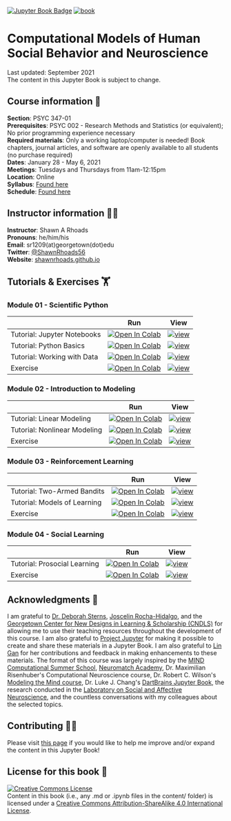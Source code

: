 [![Jupyter Book Badge](https://jupyterbook.org/badge.svg)](https://shawnrhoads.github.io/gu-psyc-347) [![book](https://github.com/shawnrhoads/gu-psyc-347/actions/workflows/deploy-book.yml/badge.svg)](https://github.com/shawnrhoads/gu-psyc-347/actions/workflows/deploy-book.yml)

# Computational Models of Human Social Behavior and Neuroscience
Last updated: September 2021</br>
The content in this Jupyter Book is subject to change. 

## Course information 📝
**Section**: PSYC 347-01</br>
**Prerequisites**: PSYC 002 - Research Methods and Statistics (or equivalent); No prior programming experience necessary</br>
**Required materials**: Only a working laptop/computer is needed! Book chapters, journal articles, and software are openly available to all students (no purchase required)</br>
**Dates**: January 28 - May 6, 2021</br>
**Meetings**: Tuesdays and Thursdays from 11am-12:15pm</br>
**Location**: Online</br>
**Syllabus**: [Found here](https://shawnrhoads.github.io/gu-psyc-347/module-00-00_Syllabus.html)</br>
**Schedule**: [Found here](https://shawnrhoads.github.io/gu-psyc-347/module-00-01_Course-Schedule.html)

## Instructor information 👨‍🏫
**Instructor**: Shawn A Rhoads<br>
**Pronouns**: he/him/his<br>
**Email**: sr1209(at)georgetown(dot)edu<br>
**Twitter**: <a href="https://twitter.com/ShawnRhoads56" target="_blank">@ShawnRhoads56</a><br>
**Website**: [shawnrhoads.github.io](https://shawnrhoads.github.io)</br>

## Tutorials & Exercises 🏋️

### Module 01 - Scientific Python

|   |  Run  |  View  |
| - | :---: | :----: |
| Tutorial: Jupyter Notebooks | [![Open In Colab](https://colab.research.google.com/assets/colab-badge.svg)](https://colab.research.google.com/github/shawnrhoads/gu-psyc-347/blob/master/docs/module-01-00_Jupyter-Notebooks.ipynb) | [![view](https://github.com/shawnrhoads/gu-psyc-347/actions/workflows/deploy-book.yml/badge.svg)](https://shawnrhoads.github.io/gu-psyc-347/module-01-00_Jupyter-Notebooks.html) |
| Tutorial: Python Basics | [![Open In Colab](https://colab.research.google.com/assets/colab-badge.svg)](https://colab.research.google.com/github/shawnrhoads/gu-psyc-347/blob/master/docs/module-01-01_Intro-to-Python.ipynb) | [![view](https://github.com/shawnrhoads/gu-psyc-347/actions/workflows/deploy-book.yml/badge.svg)](https://shawnrhoads.github.io/gu-psyc-347/module-01-01_Intro-to-Python.html) |
| Tutorial: Working with Data | [![Open In Colab](https://colab.research.google.com/assets/colab-badge.svg)](https://colab.research.google.com/github/shawnrhoads/gu-psyc-347/blob/master/docs/module-01-02_Working-with-Data.ipynb) | [![view](https://github.com/shawnrhoads/gu-psyc-347/actions/workflows/deploy-book.yml/badge.svg)](https://shawnrhoads.github.io/gu-psyc-347/module-01-02_Working-with-Data.html) |
| Exercise | [![Open In Colab](https://colab.research.google.com/assets/colab-badge.svg)](https://colab.research.google.com/github/shawnrhoads/gu-psyc-347/blob/master/docs/module-01-03_Python-Exercises.ipynb) | [![view](https://github.com/shawnrhoads/gu-psyc-347/actions/workflows/deploy-book.yml/badge.svg)](https://shawnrhoads.github.io/gu-psyc-347/module-01-03_Python-Exercises.html) |

### Module 02 - Introduction to Modeling

|   |  Run  |  View  |
| - | :---: | :----: |
| Tutorial: Linear Modeling | [![Open In Colab](https://colab.research.google.com/assets/colab-badge.svg)](https://colab.research.google.com/github/shawnrhoads/gu-psyc-347/blob/master/docs/module-02-00_Linear-Modeling.ipynb) | [![view](https://github.com/shawnrhoads/gu-psyc-347/actions/workflows/deploy-book.yml/badge.svg)](https://shawnrhoads.github.io/gu-psyc-347/module-02-00_Linear-Modeling.html) |
| Tutorial: Nonlinear Modeling | [![Open In Colab](https://colab.research.google.com/assets/colab-badge.svg)](https://colab.research.google.com/github/shawnrhoads/gu-psyc-347/blob/master/docs/module-02-01_Nonlinear-Modeling.ipynb) | [![view](https://github.com/shawnrhoads/gu-psyc-347/actions/workflows/deploy-book.yml/badge.svg)](https://shawnrhoads.github.io/gu-psyc-347/module-02-01_Nonlinear-Modeling.html) |
| Exercise | [![Open In Colab](https://colab.research.google.com/assets/colab-badge.svg)](https://colab.research.google.com/github/shawnrhoads/gu-psyc-347/blob/master/docs/module-02-02_Modeling-Exercises.ipynb) | [![view](https://github.com/shawnrhoads/gu-psyc-347/actions/workflows/deploy-book.yml/badge.svg)](https://shawnrhoads.github.io/gu-psyc-347/module-02-02_Modeling-Exercises.html) |


### Module 03 - Reinforcement Learning

|   |  Run  |  View  |
| - | :---: | :----: |
| Tutorial: Two-Armed Bandits | [![Open In Colab](https://colab.research.google.com/assets/colab-badge.svg)](https://colab.research.google.com/github/shawnrhoads/gu-psyc-347/blob/master/docs/module-03-00_Two-Armed-Bandit.ipynb) | [![view](https://github.com/shawnrhoads/gu-psyc-347/actions/workflows/deploy-book.yml/badge.svg)](https://shawnrhoads.github.io/gu-psyc-347/module-03-00_Two-Armed-Bandit.html) |
| Tutorial: Models of Learning | [![Open In Colab](https://colab.research.google.com/assets/colab-badge.svg)](https://colab.research.google.com/github/shawnrhoads/gu-psyc-347/blob/master/docs/module-03-01_Models-of-Learning.ipynb) | [![view](https://github.com/shawnrhoads/gu-psyc-347/actions/workflows/deploy-book.yml/badge.svg)](https://shawnrhoads.github.io/gu-psyc-347/module-03-01_Models-of-Learning.html) |
| Exercise | [![Open In Colab](https://colab.research.google.com/assets/colab-badge.svg)](https://colab.research.google.com/github/shawnrhoads/gu-psyc-347/blob/master/docs/module-03-02_RL-Exercises.ipynb) | [![view](https://github.com/shawnrhoads/gu-psyc-347/actions/workflows/deploy-book.yml/badge.svg)](https://shawnrhoads.github.io/gu-psyc-347/module-03-02_RL-Exercises.html) |

### Module 04 - Social Learning

|   |  Run  |  View  |
| - | :---: | :----: |
| Tutorial: Prosocial Learning | [![Open In Colab](https://colab.research.google.com/assets/colab-badge.svg)](https://colab.research.google.com/github/shawnrhoads/gu-psyc-347/blob/master/docs/module-04-00_Social-Learning.ipynb) | [![view](https://github.com/shawnrhoads/gu-psyc-347/actions/workflows/deploy-book.yml/badge.svg)](https://shawnrhoads.github.io/gu-psyc-347/module-04-00_Social-Learning.html) |
| Exercise | [![Open In Colab](https://colab.research.google.com/assets/colab-badge.svg)](https://colab.research.google.com/github/shawnrhoads/gu-psyc-347/blob/master/docs/module-04-01_Prosocial-RL-Exercises.ipynb) | [![view](https://github.com/shawnrhoads/gu-psyc-347/actions/workflows/deploy-book.yml/badge.svg)](https://shawnrhoads.github.io/gu-psyc-347/module-04-01_Prosocial-RL-Exercises.html) |

## Acknowledgments 🙏
I am grateful to [Dr. Deborah Sterns](https://deborahstearns.blogspot.com/), [Joscelin Rocha-Hidalgo](https://www.joscelinrocha.com/), and the [Georgetown Center for New Designs in Learning & Scholarship (CNDLS)](https://cndls.georgetown.edu/) for allowing me to use their teaching resources throughout the development of this course. I am also grateful to [Project Jupyter](https://jupyter.org/) for making it possible to create and share these materials in a Jupyter Book. I am also grateful to [Lin Gan](https://github.com/gllg4009) for her contributions and feedback in making enhancements to these materials. The format of this course was largely inspired by the [MIND Computational Summer School](https://mindsummerschool.org/), [Neuromatch Academy](https://academy.neuromatch.io/), Dr. Maximilian Risenhuber's Computational Neuroscience course, Dr. Robert C. Wilson's [Modeling the Mind course](http://u.arizona.edu/~bob/web_NSCS344/), Dr. Luke J. Chang's [DartBrains Jupyter Book](https://dartbrains.org/content/intro.html), the research conducted in the [Laboratory on Social and Affective Neuroscience](https://aamarsh.wordpress.com/lab/), and the countless conversations with my colleagues about the selected topics.

## Contributing 🙋‍♀️
Please visit [this page](https://shawnrhoads.github.io/gu-psyc-347/module-00-06_Contributing.html) if you would like to help me improve and/or expand the content in this Jupyter Book!

## License for this book 🎫
<a rel="license" href="http://creativecommons.org/licenses/by-sa/4.0/"><img alt="Creative Commons License" style="border-width:0" src="https://i.creativecommons.org/l/by-sa/4.0/88x31.png" /></a><br />
Content in this book (i.e., any .md or .ipynb files in the content/ folder) is licensed under a <a rel="license" href="http://creativecommons.org/licenses/by-sa/4.0/">Creative Commons Attribution-ShareAlike 4.0 International License</a>.